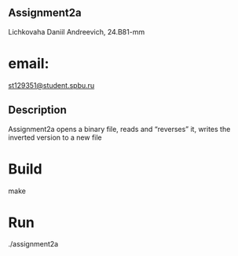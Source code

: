 ## Assignment2a

Lichkovaha Daniil Andreevich, 24.B81-mm

# email:
st129351@student.spbu.ru

## Description
Assignment2a
opens a binary file, reads and “reverses” it, writes the inverted version to a new file

# Build

make

# Run
./assignment2a



